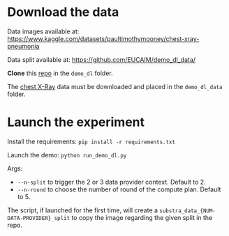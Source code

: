 # Download the data

Data images available at: <https://www.kaggle.com/datasets/paultimothymooney/chest-xray-pneumonia>

Data split available at: <https://github.com/EUCAIM/demo_dl_data/>

**Clone** this [repo](<https://github.com/EUCAIM/demo_dl_data/>) in the `demo_dl` folder.

The [chest X-Ray](<https://www.kaggle.com/datasets/paultimothymooney/chest-xray-pneumonia>) data must be downloaded and placed in the `demo_dl_data` folder.

# Launch the experiment

Install the requirements: `pip install -r requirements.txt`

Launch the demo: `python run_demo_dl.py`

Args:

- `--n-split` to trigger the 2 or 3 data provider context. Default to 2.
- `--n-round` to choose the number of round of the compute plan. Default to 5.

The script, if launched for the first time, will create a `substra_data_{NUM-DATA-PROVIDER}_split` to copy the image regarding the given split in the repo.
